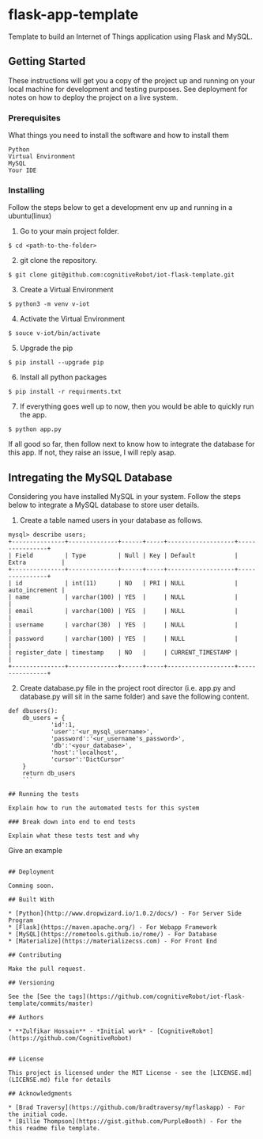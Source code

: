 # flask-app-template

Template to build an Internet of Things application using Flask and MySQL.

## Getting Started

These instructions will get you a copy of the project up and running on your local machine for development and testing purposes. See deployment for notes on how to deploy the project on a live system.

### Prerequisites

What things you need to install the software and how to install them

```
Python
Virtual Environment
MySQL
Your IDE
```

### Installing

Follow the steps below to get a development env up and running in a ubuntu(linux)

1. Go to your main project folder.
```
$ cd <path-to-the-folder>
```
2. git clone the repository.
```
$ git clone git@github.com:cognitiveRobot/iot-flask-template.git
```
3. Create a Virtual Environment
```
$ python3 -m venv v-iot
```
4. Activate the Virtual Environment
```
$ souce v-iot/bin/activate
```
5. Upgrade the pip
```
$ pip install --upgrade pip
```
6. Install all python packages
```
$ pip install -r requirments.txt
```
7. If everything goes well up to now, then you would be able to quickly run the app.
```
$ python app.py
```
If all good so far, then follow next to know how to integrate the database for this app. If not, they raise an issue, I will reply asap.

## Intregating the MySQL Database

Considering you have installed MySQL in your system. Follow the steps below to integrate a MySQL database to store user details.

1. Create a table named users in your database as follows.

  ```
mysql> describe users;
+---------------+--------------+------+-----+-------------------+----------------+
| Field         | Type         | Null | Key | Default           | Extra          |
+---------------+--------------+------+-----+-------------------+----------------+
| id            | int(11)      | NO   | PRI | NULL              | auto_increment |
| name          | varchar(100) | YES  |     | NULL              |                |
| email         | varchar(100) | YES  |     | NULL              |                |
| username      | varchar(30)  | YES  |     | NULL              |                |
| password      | varchar(100) | YES  |     | NULL              |                |
| register_date | timestamp    | NO   |     | CURRENT_TIMESTAMP |                |
+---------------+--------------+------+-----+-------------------+----------------+
  ```
2. Create database.py file in the project root director (i.e. app.py and database.py will sit in the same folder) and save the following content.
```
def dbusers():
    db_users = {
            'id':1,
            'user':'<ur_mysql_username>',
            'password':'<ur_username's_password>',
            'db':'<your_database>',
            'host':'localhost',
            'cursor':'DictCursor'
    }
    return db_users
    ```

## Running the tests

Explain how to run the automated tests for this system

### Break down into end to end tests

Explain what these tests test and why

```
Give an example
```

## Deployment

Comming soon.

## Built With

* [Python](http://www.dropwizard.io/1.0.2/docs/) - For Server Side Program
* [Flask](https://maven.apache.org/) - For Webapp Framework
* [MySQL](https://rometools.github.io/rome/) - For Database
* [Materialize](https://materializecss.com) - For Front End

## Contributing

Make the pull request.

## Versioning

See the [See the tags](https://github.com/cognitiveRobot/iot-flask-template/commits/master)

## Authors

* **Zulfikar Hossain** - *Initial work* - [CognitiveRobot](https://github.com/CognitiveRobot)


## License

This project is licensed under the MIT License - see the [LICENSE.md](LICENSE.md) file for details

## Acknowledgments

* [Brad Traversy](https://github.com/bradtraversy/myflaskapp) - For the initial code.
* [Billie Thompson](https://gist.github.com/PurpleBooth) - For the this readme file template.
